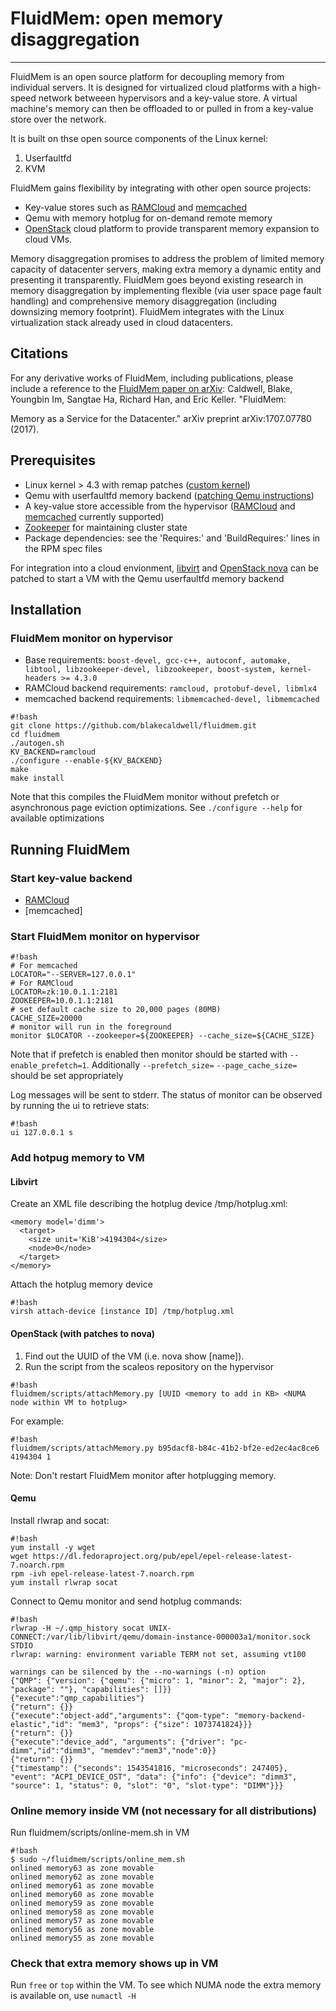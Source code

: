 # FluidMem: open memory disaggregation
----

FluidMem is an open source platform for decoupling memory from individual servers. It is designed for virtualized cloud platforms
with a high-speed network betweeen hypervisors and a key-value store. A virtual machine's memory can then be offloaded to or pulled in
from a key-value store over the network.

It is built on thse open source components of the Linux kernel:
  1. Userfaultfd
  2. KVM

FluidMem gains flexibility by integrating with other open source projects:
  * Key-value stores such as [RAMCloud](https://ramcloud.atlassian.net/wiki/spaces/RAM/overview) and [memcached](http://www.memcached.org/)
  * Qemu with memory hotplug for on-demand remote memory
  * [OpenStack](https://www.openstack.org/) cloud platform to provide transparent memory expansion to cloud VMs.

Memory disaggregation promises to address the problem of limited memory capacity of datacenter servers, making extra memory a
dynamic entity and presenting it transparently. FluidMem goes beyond existing research in memory disaggregation by implementing
flexible (via user space page fault handling) and comprehensive memory disaggregation (including downsizing memory footprint).
FluidMem integrates with the Linux virtualization stack already used in cloud datacenters.

## Citations

For any derivative works of FluidMem, including publications, please include a reference to the [FluidMem paper on arXiv](https://arxiv.org/abs/1707.07780):
Caldwell, Blake, Youngbin Im, Sangtae Ha, Richard Han, and Eric Keller. "FluidMem:

Memory as a Service for the Datacenter." arXiv preprint arXiv:1707.07780 (2017).

## Prerequisites
* Linux kernel > 4.3 with remap patches ([custom kernel](https://github.com/blakecaldwell/userfault-kernel/tree/userfault_4.20-rc7))
* Qemu with userfaultfd memory backend ([patching Qemu instructions](patches/qemu))
* A key-value store accessible from the hypervisor ([RAMCloud](https://ramcloud.atlassian.net/wiki/spaces/RAM/overview?mode=global) and [memcached](https://github.com/memcached/memcached/wiki/Install) currently supported)
* [Zookeeper](https://zookeeper.apache.org/) for maintaining cluster state
* Package dependencies: see the 'Requires:' and 'BuildRequires:' lines in the RPM spec files

For integration into a cloud envionment, [libvirt](patches/libvirt) and [OpenStack nova](patches/nova) can be patched to start a VM with the Qemu userfaultfd memory backend

## Installation

### FluidMem monitor on hypervisor
* Base requirements: `boost-devel, gcc-c++, autoconf, automake, libtool, libzookeeper-devel, libzookeeper, boost-system, kernel-headers >= 4.3.0`
* RAMCloud backend requirements: `ramcloud, protobuf-devel, libmlx4`
* memcached backend requirements: `libmemcached-devel, libmemcached`

```
#!bash
git clone https://github.com/blakecaldwell/fluidmem.git
cd fluidmem
./autogen.sh
KV_BACKEND=ramcloud
./configure --enable-${KV_BACKEND}
make
make install
```
Note that this compiles the FluidMem monitor without prefetch or asynchronous page eviction optimizations. See `./configure --help` for available optimizations

## Running FluidMem

### Start key-value backend 
* [RAMCloud](https://ramcloud.atlassian.net/wiki/spaces/RAM/pages/6848532/Setting+Up+a+RAMCloud+Cluster)
* [memcached]

### Start FluidMem monitor on hypervisor
```
#!bash
# For memcached
LOCATOR="--SERVER=127.0.0.1"
# For RAMCloud
LOCATOR=zk:10.0.1.1:2181
ZOOKEEPER=10.0.1.1:2181
# set default cache size to 20,000 pages (80MB)
CACHE_SIZE=20000
# monitor will run in the foreground
monitor $LOCATOR --zookeeper=${ZOOKEEPER} --cache_size=${CACHE_SIZE}
```

Note that if prefetch is enabled then monitor should be started with `--enable_prefetch=1`. Additionally `--prefetch_size=` `--page_cache_size=` should be set appropriately

Log messages will be sent to stderr. The status of monitor can be observed by running the ui to retrieve stats:
```
#!bash
ui 127.0.0.1 s
```

### Add hotpug memory to VM
#### Libvirt
Create an XML file describing the hotplug device /tmp/hotplug.xml:
```
<memory model='dimm'>
  <target>
    <size unit='KiB'>4194304</size>
    <node>0</node>
  </target>
</memory>
```

Attach the hotplug memory device
```
#!bash
virsh attach-device [instance ID] /tmp/hotplug.xml
```

#### OpenStack (with patches to nova)
1. Find out the UUID of the VM (i.e. nova show [name]).
2. Run the script from the scaleos repository on the hypervisor
```
#!bash
fluidmem/scripts/attachMemory.py [UUID <memory to add in KB> <NUMA node within VM to hotplug>
```
For example:
```
#!bash
fluidmem/scripts/attachMemory.py b95dacf8-b84c-41b2-bf2e-ed2ec4ac8ce6 4194304 1
```

Note: Don't restart FluidMem monitor after hotplugging memory.

#### Qemu
Install rlwrap and socat:
```
#!bash
yum install -y wget
wget https://dl.fedoraproject.org/pub/epel/epel-release-latest-7.noarch.rpm
rpm -ivh epel-release-latest-7.noarch.rpm
yum install rlwrap socat
```

Connect to Qemu monitor and send hotplug commands:
```
#!bash
rlwrap -H ~/.qmp_history socat UNIX-CONNECT:/var/lib/libvirt/qemu/domain-instance-000003a1/monitor.sock STDIO
rlwrap: warning: environment variable TERM not set, assuming vt100

warnings can be silenced by the --no-warnings (-n) option
{"QMP": {"version": {"qemu": {"micro": 1, "minor": 2, "major": 2}, "package": ""}, "capabilities": []}}
{"execute":"qmp_capabilities"}
{"return": {}}
{"execute":"object-add","arguments": {"qom-type": "memory-backend-elastic","id": "mem3", "props": {"size": 1073741824}}}
{"return": {}}
{"execute":"device_add", "arguments": {"driver": "pc-dimm","id":"dimm3", "memdev":"mem3","node":0}}
{"return": {}}
{"timestamp": {"seconds": 1543541816, "microseconds": 247405}, "event": "ACPI_DEVICE_OST", "data": {"info": {"device": "dimm3", "source": 1, "status": 0, "slot": "0", "slot-type": "DIMM"}}}
```

### Online memory inside VM (not necessary for all distributions)
Run fluidmem/scripts/online-mem.sh in VM
```
#!bash
$ sudo ~/fluidmem/scripts/online_mem.sh 
onlined memory63 as zone movable
onlined memory62 as zone movable
onlined memory61 as zone movable
onlined memory60 as zone movable
onlined memory59 as zone movable
onlined memory58 as zone movable
onlined memory57 as zone movable
onlined memory56 as zone movable
onlined memory55 as zone movable
```

### Check that extra memory shows up in VM
Run `free` or `top` within the VM. To see which NUMA node the extra memory is available on, use `numactl -H`
